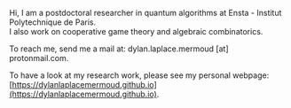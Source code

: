 Hi, I am a postdoctoral researcher in quantum algorithms at Ensta - Institut Polytechnique de Paris.  
I also work on cooperative game theory and algebraic combinatorics. 

To reach me, send me a mail at: dylan.laplace.mermoud [at] protonmail.com. 

To have a look at my research work, please see my personal webpage: [https://dylanlaplacemermoud.github.io](https://dylanlaplacemermoud.github.io).
